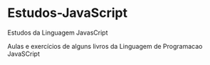 # Estudos-JavaScript
Estudos da Linguagem JavasCript
<p> Aulas e exercícios de alguns livros da Linguagem de Programacao JavaSCript </p>

